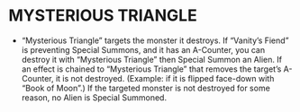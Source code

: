 # MYSTERIOUS TRIANGLE

*   “Mysterious Triangle” targets the monster it destroys. If “Vanity’s Fiend” is preventing Special Summons, and it has an A-Counter, you can destroy it with “Mysterious Triangle” then Special Summon an Alien. If an effect is chained to “Mysterious Triangle” that removes the target’s A-Counter, it is not destroyed. (Example: if it is flipped face-down with “Book of Moon”.) If the targeted monster is not destroyed for some reason, no Alien is Special Summoned.
